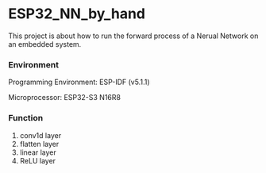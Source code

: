 # ESP32_NN_by_hand

This project is about how to run the forward process of a Nerual Network on an embedded system.

### Environment

Programming Environment: ESP-IDF (v5.1.1)

Microprocessor: ESP32-S3 N16R8

### Function

1. conv1d layer
2. flatten layer
3. linear layer
4. ReLU layer

